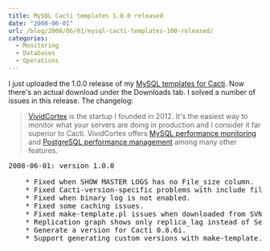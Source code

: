 ```yaml
---
title: MySQL Cacti templates 1.0.0 released
date: "2008-06-01"
url: /blog/2008/06/01/mysql-cacti-templates-100-released/
categories:
  - Monitoring
  - Databases
  - Operations
---
```

I just uploaded the 1.0.0 release of my [MySQL templates for Cacti](http://code.google.com/p/mysql-cacti-templates/). Now there's an actual download under the Downloads tab. I solved a number of issues in this release. The changelog:

> [VividCortex](https://vividcortex.com/) is the startup I founded in 2012. It's the easiest way to monitor what
> your servers are doing in production and I consider it far superior to Cacti. VividCortex offers [MySQL performance
> monitoring](https://vividcortex.com/monitoring/mysql/) and [PostgreSQL
> performance management](https://vividcortex.com/monitoring/postgres/) among many
> other features.

<pre>2008-06-01: version 1.0.0

	* Fixed when SHOW MASTER LOGS has no File_size column.
	* Fixed Cacti-version-specific problems with include files.
	* Fixed when binary log is not enabled.
	* Fixed some caching issues.
	* Fixed make-template.pl issues when downloaded from SVN.
	* Replication graph shows only replica_lag instead of Seconds_behind_master
	* Generate a version for Cacti 0.8.6i.
	* Support generating custom versions with make-template.pl.</pre>


